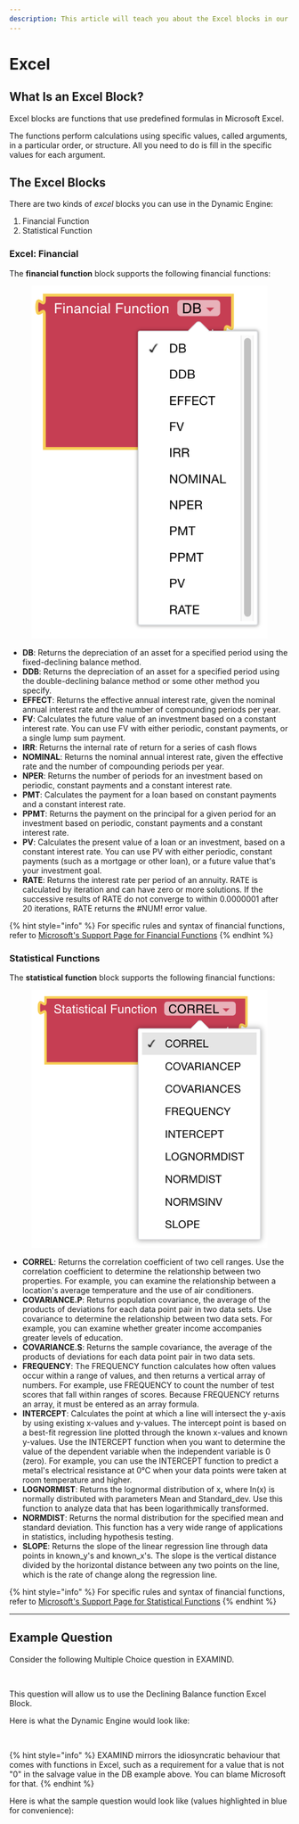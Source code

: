 ```yaml
---
description: This article will teach you about the Excel blocks in our Dynamic Engine.
---
```


# Excel

## What Is an Excel Block?

Excel blocks are functions that use predefined formulas in Microsoft Excel.

The functions perform calculations using specific values, called arguments, in a particular order, or structure. All you need to do is fill in the specific values for each argument.

## The Excel Blocks

There are two kinds of _excel_ blocks you can use in the Dynamic Engine:

1. Financial Function
2. Statistical Function

### Excel: Financial

The **financial function** block supports the following financial functions:

<figure><img src="../../../.gitbook/assets/Screen Shot 2024-06-04 at 10-51-05 AM-png.webp" alt=""><figcaption></figcaption></figure>

* **DB**: Returns the depreciation of an asset for a specified period using the fixed-declining balance method.
* **DDB**: Returns the depreciation of an asset for a specified period using the double-declining balance method or some other method you specify.
* **EFFECT**: Returns the effective annual interest rate, given the nominal annual interest rate and the number of compounding periods per year.
* **FV**: Calculates the future value of an investment based on a constant interest rate. You can use FV with either periodic, constant payments, or a single lump sum payment.
* **IRR**: Returns the internal rate of return for a series of cash flows
* **NOMINAL**:  Returns the nominal annual interest rate, given the effective rate and the number of compounding periods per year.
* **NPER**: Returns the number of periods for an investment based on periodic, constant payments and a constant interest rate.
* **PMT**: Calculates the payment for a loan based on constant payments and a constant interest rate.
* **PPMT**: Returns the payment on the principal for a given period for an investment based on periodic, constant payments and a constant interest rate.
* **PV**: Calculates the present value of a loan or an investment, based on a constant interest rate. You can use PV with either periodic, constant payments (such as a mortgage or other loan), or a future value that's your investment goal.
* **RATE**: Returns the interest rate per period of an annuity. RATE is calculated by iteration and can have zero or more solutions. If the successive results of RATE do not converge to within 0.0000001 after 20 iterations, RATE returns the #NUM! error value.

{% hint style="info" %}
For specific rules and syntax of financial functions, refer to [Microsoft's Support Page for Financial Functions](https://support.microsoft.com/en-gb/office/financial-functions-reference-5658d81e-6035-4f24-89c1-fbf124c2b1d8)
{% endhint %}

### Statistical Functions

The **statistical function** block supports the following financial functions:

<figure><img src="../../../.gitbook/assets/Screen Shot 2024-06-04 at 10-52-03 AM-png.webp" alt=""><figcaption></figcaption></figure>

* **CORREL**: Returns the correlation coefficient of two cell ranges. Use the correlation coefficient to determine the relationship between two properties. For example, you can examine the relationship between a location's average temperature and the use of air conditioners.
* **COVARIANCE.P**: Returns population covariance, the average of the products of deviations for each data point pair in two data sets. Use covariance to determine the relationship between two data sets. For example, you can examine whether greater income accompanies greater levels of education.
* **COVARIANCE.S**: Returns the sample covariance, the average of the products of deviations for each data point pair in two data sets.
* **FREQUENCY**: The FREQUENCY function calculates how often values occur within a range of values, and then returns a vertical array of numbers. For example, use FREQUENCY to count the number of test scores that fall within ranges of scores. Because FREQUENCY returns an array, it must be entered as an array formula.
* **INTERCEPT**: Calculates the point at which a line will intersect the y-axis by using existing x-values and y-values. The intercept point is based on a best-fit regression line plotted through the known x-values and known y-values. Use the INTERCEPT function when you want to determine the value of the dependent variable when the independent variable is 0 (zero). For example, you can use the INTERCEPT function to predict a metal's electrical resistance at 0°C when your data points were taken at room temperature and higher.
* **LOGNORMIST**: Returns the lognormal distribution of x, where ln(x) is normally distributed with parameters Mean and Standard\_dev. Use this function to analyze data that has been logarithmically transformed.
* **NORMDIST**: Returns the normal distribution for the specified mean and standard deviation. This function has a very wide range of applications in statistics, including hypothesis testing.
* **SLOPE**: Returns the slope of the linear regression line through data points in known\_y's and known\_x's. The slope is the vertical distance divided by the horizontal distance between any two points on the line, which is the rate of change along the regression line.

{% hint style="info" %}
For specific rules and syntax of financial functions, refer to [Microsoft's Support Page for Statistical Functions](https://support.microsoft.com/en-us/office/statistical-functions-reference-624dac86-a375-4435-bc25-76d659719ffd)
{% endhint %}

***

## Example Question

Consider the following Multiple Choice question in EXAMIND.

<figure><img src="../../../.gitbook/assets/Screenshot 2024-12-06 at 10.43.46 AM.png" alt=""><figcaption></figcaption></figure>

This question will allow us to use the Declining Balance function Excel Block.

Here is what the Dynamic Engine would look like:

<figure><img src="../../../.gitbook/assets/Screenshot 2024-12-06 at 10.47.21 AM.png" alt=""><figcaption></figcaption></figure>

{% hint style="info" %}
EXAMIND mirrors the idiosyncratic behaviour that comes with functions in Excel, such as a requirement for a value that is not "0" in the salvage value in the DB example above. You can blame Microsoft for that.
{% endhint %}

Here is what the sample question would look like (values highlighted in blue for convenience):

<figure><img src="../../../.gitbook/assets/Screenshot 2024-12-06 at 10.44.00 AM.png" alt=""><figcaption></figcaption></figure>
